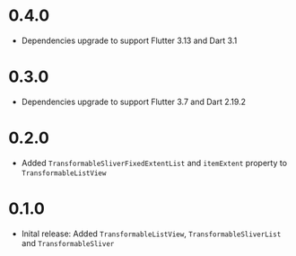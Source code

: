 # 0.4.0

- Dependencies upgrade to support Flutter 3.13 and Dart 3.1

# 0.3.0

- Dependencies upgrade to support Flutter 3.7 and Dart 2.19.2

# 0.2.0

- Added `TransformableSliverFixedExtentList` and `itemExtent` property to `TransformableListView`

# 0.1.0

- Inital release: Added `TransformableListView`, `TransformableSliverList` and `TransformableSliver`
